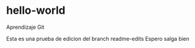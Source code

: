 # hello-world
Aprendizaje Git

Esta es una prueba de edicion del branch readme-edits
Espero salga bien
